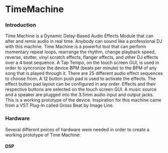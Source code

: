 # TimeMachine

### Introduction

Time Machine is a Dynamic Delay-Based Audio Effects Module that can alter and remix audio in real time. Anybody can sound like a professional DJ with this machine. Time Machine is a powerful tool that can perform momentary repeat loops, rearrange the rhythm, change playback speed, reverse, stutter, vinyl scratch effects, flanger effects, and other DJ effects over a 4 beat sequence. A Tap Tempo, on the touch screen GUI, is used in order to syncronize the device BPM (beats per minute) to the BPM of any song that is played through it. There are 25 different audio effect sequences to choose from. A 12 button push pad is used to activate the effects. The effect button pad layout can be configured in any order. Effects and their respective buttons are selected on the touch screen GUI. A music source and a speaker are plugged into the 3.5mm audio input and output jacks. This is a working prototype of the device. Inspiration for this machine came from a VST Plug-In called Gross Beat by Image Line. 

### Hardware

Several different peices of hardware were needed in order to create a working prototype of Time Machine:

#### DSP
